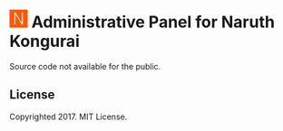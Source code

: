 # ![](logo.png) Administrative Panel for Naruth Kongurai

Source code not available for the public.

## License

Copyrighted 2017. MIT License.